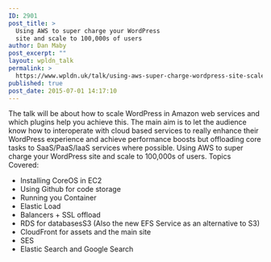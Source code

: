 ```yaml
---
ID: 2901
post_title: >
  Using AWS to super charge your WordPress
  site and scale to 100,000s of users
author: Dan Maby
post_excerpt: ""
layout: wpldn_talk
permalink: >
  https://www.wpldn.uk/talk/using-aws-super-charge-wordpress-site-scale-100000s-users
published: true
post_date: 2015-07-01 14:17:10
---
```

The talk will be about how to scale WordPress in Amazon web services and which plugins help you achieve this. The main aim is to let the audience know how to interoperate with cloud based services to really enhance their WordPress experience and achieve performance boosts but offloading core tasks to SaaS/PaaS/IaaS services where possible.
Using AWS to super charge your WordPress site and scale to 100,000s of users.
Topics Covered:
<ul>
 	<li>Installing CoreOS in EC2</li>
 	<li>Using Github for code storage</li>
 	<li>Running you Container</li>
 	<li>Elastic Load</li>
 	<li>Balancers + SSL offload</li>
 	<li>RDS for databasesS3 (Also the new EFS Service as an alternative to S3)</li>
 	<li>CloudFront for assets and the main site</li>
 	<li>SES</li>
 	<li>Elastic Search and Google Search</li>
</ul>